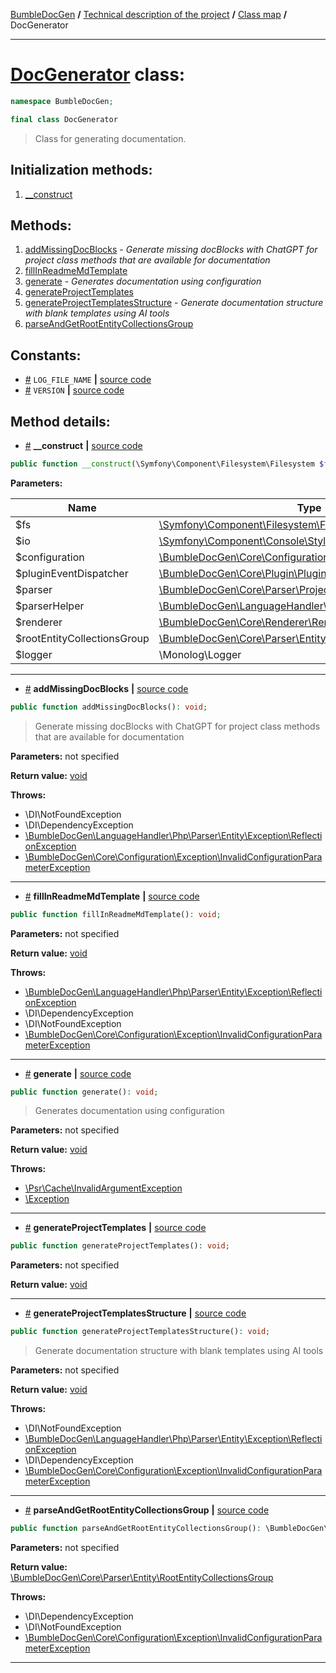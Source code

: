 <!-- {% raw %} -->
<embed> <a href="/docs/README.md">BumbleDocGen</a> <b>/</b> <a href="/docs/tech/readme.md">Technical description of the project</a> <b>/</b> <a href="/docs/tech/map.md">Class map</a> <b>/</b> DocGenerator<hr> </embed>

<h1>
    <a href="https://github.com/bumble-tech/bumble-doc-gen/blob/master/src/DocGenerator.php#L35">DocGenerator</a> class:
</h1>





```php
namespace BumbleDocGen;

final class DocGenerator
```

<blockquote>Class for generating documentation.</blockquote>






<h2>Initialization methods:</h2>

<ol>
<li>
    <a href="#m-construct">__construct</a>
    </li>
</ol>

<h2>Methods:</h2>

<ol>
<li>
    <a href="#maddmissingdocblocks">addMissingDocBlocks</a>
    - <i>Generate missing docBlocks with ChatGPT for project class methods that are available for documentation</i></li>
<li>
    <a href="#mfillinreadmemdtemplate">fillInReadmeMdTemplate</a>
    </li>
<li>
    <a href="#mgenerate">generate</a>
    - <i>Generates documentation using configuration</i></li>
<li>
    <a href="#mgenerateprojecttemplates">generateProjectTemplates</a>
    </li>
<li>
    <a href="#mgenerateprojecttemplatesstructure">generateProjectTemplatesStructure</a>
    - <i>Generate documentation structure with blank templates using AI tools</i></li>
<li>
    <a href="#mparseandgetrootentitycollectionsgroup">parseAndGetRootEntityCollectionsGroup</a>
    </li>
</ol>


<h2>Constants:</h2>
<ul>
            <li><a name="qlog-file-name"
               href="#qlog-file-name">#</a>
            <code>LOG_FILE_NAME</code>                   <b>|</b> <a href="/src/DocGenerator.php#L38">source
                    code</a> </li>
            <li><a name="qversion"
               href="#qversion">#</a>
            <code>VERSION</code>                   <b>|</b> <a href="/src/DocGenerator.php#L37">source
                    code</a> </li>
    </ul>





<h2>Method details:</h2>

<div class='method_description-block'>

<ul>
<li><a name="m-construct" href="#m-construct">#</a>
 <b>__construct</b>
    <b>|</b> <a href="https://github.com/bumble-tech/bumble-doc-gen/blob/master/src/DocGenerator.php#L40">source code</a></li>
</ul>

```php
public function __construct(\Symfony\Component\Filesystem\Filesystem $fs, \Symfony\Component\Console\Style\OutputStyle $io, \BumbleDocGen\Core\Configuration\Configuration $configuration, \BumbleDocGen\Core\Plugin\PluginEventDispatcher $pluginEventDispatcher, \BumbleDocGen\Core\Parser\ProjectParser $parser, \BumbleDocGen\LanguageHandler\Php\Parser\ParserHelper $parserHelper, \BumbleDocGen\Core\Renderer\Renderer $renderer, \BumbleDocGen\Core\Parser\Entity\RootEntityCollectionsGroup $rootEntityCollectionsGroup, \Monolog\Logger $logger);
```



<b>Parameters:</b>

<table>
    <thead>
    <tr>
        <th>Name</th>
        <th>Type</th>
        <th>Description</th>
    </tr>
    </thead>
    <tbody>
            <tr>
            <td>$fs</td>
            <td><a href='https://github.com/symfony/filesystem/blob/master/Filesystem.php'>\Symfony\Component\Filesystem\Filesystem</a></td>
            <td>-</td>
        </tr>
            <tr>
            <td>$io</td>
            <td><a href='https://github.com/symfony/console/blob/master/Style/OutputStyle.php'>\Symfony\Component\Console\Style\OutputStyle</a></td>
            <td>-</td>
        </tr>
            <tr>
            <td>$configuration</td>
            <td><a href='https://github.com/bumble-tech/bumble-doc-gen/blob/master/src/Core/Configuration/Configuration.php'>\BumbleDocGen\Core\Configuration\Configuration</a></td>
            <td>-</td>
        </tr>
            <tr>
            <td>$pluginEventDispatcher</td>
            <td><a href='https://github.com/bumble-tech/bumble-doc-gen/blob/master/src/Core/Plugin/PluginEventDispatcher.php'>\BumbleDocGen\Core\Plugin\PluginEventDispatcher</a></td>
            <td>-</td>
        </tr>
            <tr>
            <td>$parser</td>
            <td><a href='https://github.com/bumble-tech/bumble-doc-gen/blob/master/src/Core/Parser/ProjectParser.php'>\BumbleDocGen\Core\Parser\ProjectParser</a></td>
            <td>-</td>
        </tr>
            <tr>
            <td>$parserHelper</td>
            <td><a href='https://github.com/bumble-tech/bumble-doc-gen/blob/master/src/LanguageHandler/Php/Parser/ParserHelper.php'>\BumbleDocGen\LanguageHandler\Php\Parser\ParserHelper</a></td>
            <td>-</td>
        </tr>
            <tr>
            <td>$renderer</td>
            <td><a href='https://github.com/bumble-tech/bumble-doc-gen/blob/master/src/Core/Renderer/Renderer.php'>\BumbleDocGen\Core\Renderer\Renderer</a></td>
            <td>-</td>
        </tr>
            <tr>
            <td>$rootEntityCollectionsGroup</td>
            <td><a href='https://github.com/bumble-tech/bumble-doc-gen/blob/master/src/Core/Parser/Entity/RootEntityCollectionsGroup.php'>\BumbleDocGen\Core\Parser\Entity\RootEntityCollectionsGroup</a></td>
            <td>-</td>
        </tr>
            <tr>
            <td>$logger</td>
            <td>\Monolog\Logger</td>
            <td>-</td>
        </tr>
        </tbody>
</table>



</div>
<hr>
<div class='method_description-block'>

<ul>
<li><a name="maddmissingdocblocks" href="#maddmissingdocblocks">#</a>
 <b>addMissingDocBlocks</b>
    <b>|</b> <a href="https://github.com/bumble-tech/bumble-doc-gen/blob/master/src/DocGenerator.php#L136">source code</a></li>
</ul>

```php
public function addMissingDocBlocks(): void;
```

<blockquote>Generate missing docBlocks with ChatGPT for project class methods that are available for documentation</blockquote>

<b>Parameters:</b> not specified

<b>Return value:</b> <a href='https://www.php.net/manual/en/language.types.void.php'>void</a>


<b>Throws:</b>
<ul>
<li>
    <a >\DI\NotFoundException</a></li>

<li>
    <a >\DI\DependencyException</a></li>

<li>
    <a href="/docs/tech/classes/ReflectionException.md">\BumbleDocGen\LanguageHandler\Php\Parser\Entity\Exception\ReflectionException</a></li>

<li>
    <a href="/docs/tech/classes/InvalidConfigurationParameterException.md">\BumbleDocGen\Core\Configuration\Exception\InvalidConfigurationParameterException</a></li>

</ul>

</div>
<hr>
<div class='method_description-block'>

<ul>
<li><a name="mfillinreadmemdtemplate" href="#mfillinreadmemdtemplate">#</a>
 <b>fillInReadmeMdTemplate</b>
    <b>|</b> <a href="https://github.com/bumble-tech/bumble-doc-gen/blob/master/src/DocGenerator.php#L222">source code</a></li>
</ul>

```php
public function fillInReadmeMdTemplate(): void;
```



<b>Parameters:</b> not specified

<b>Return value:</b> <a href='https://www.php.net/manual/en/language.types.void.php'>void</a>


<b>Throws:</b>
<ul>
<li>
    <a href="/docs/tech/classes/ReflectionException.md">\BumbleDocGen\LanguageHandler\Php\Parser\Entity\Exception\ReflectionException</a></li>

<li>
    <a >\DI\DependencyException</a></li>

<li>
    <a >\DI\NotFoundException</a></li>

<li>
    <a href="/docs/tech/classes/InvalidConfigurationParameterException.md">\BumbleDocGen\Core\Configuration\Exception\InvalidConfigurationParameterException</a></li>

</ul>

</div>
<hr>
<div class='method_description-block'>

<ul>
<li><a name="mgenerate" href="#mgenerate">#</a>
 <b>generate</b>
    <b>|</b> <a href="https://github.com/bumble-tech/bumble-doc-gen/blob/master/src/DocGenerator.php#L352">source code</a></li>
</ul>

```php
public function generate(): void;
```

<blockquote>Generates documentation using configuration</blockquote>

<b>Parameters:</b> not specified

<b>Return value:</b> <a href='https://www.php.net/manual/en/language.types.void.php'>void</a>


<b>Throws:</b>
<ul>
<li>
    <a href="https://github.com/php-fig/cache/blob/master/src/InvalidArgumentException.php">\Psr\Cache\InvalidArgumentException</a></li>

<li>
    <a href="https://www.php.net/manual/en/class.exception.php">\Exception</a></li>

</ul>

</div>
<hr>
<div class='method_description-block'>

<ul>
<li><a name="mgenerateprojecttemplates" href="#mgenerateprojecttemplates">#</a>
 <b>generateProjectTemplates</b>
    <b>|</b> <a href="https://github.com/bumble-tech/bumble-doc-gen/blob/master/src/DocGenerator.php#L301">source code</a></li>
</ul>

```php
public function generateProjectTemplates(): void;
```



<b>Parameters:</b> not specified

<b>Return value:</b> <a href='https://www.php.net/manual/en/language.types.void.php'>void</a>


</div>
<hr>
<div class='method_description-block'>

<ul>
<li><a name="mgenerateprojecttemplatesstructure" href="#mgenerateprojecttemplatesstructure">#</a>
 <b>generateProjectTemplatesStructure</b>
    <b>|</b> <a href="https://github.com/bumble-tech/bumble-doc-gen/blob/master/src/DocGenerator.php#L79">source code</a></li>
</ul>

```php
public function generateProjectTemplatesStructure(): void;
```

<blockquote>Generate documentation structure with blank templates using AI tools</blockquote>

<b>Parameters:</b> not specified

<b>Return value:</b> <a href='https://www.php.net/manual/en/language.types.void.php'>void</a>


<b>Throws:</b>
<ul>
<li>
    <a >\DI\NotFoundException</a></li>

<li>
    <a href="/docs/tech/classes/ReflectionException.md">\BumbleDocGen\LanguageHandler\Php\Parser\Entity\Exception\ReflectionException</a></li>

<li>
    <a >\DI\DependencyException</a></li>

<li>
    <a href="/docs/tech/classes/InvalidConfigurationParameterException.md">\BumbleDocGen\Core\Configuration\Exception\InvalidConfigurationParameterException</a></li>

</ul>

</div>
<hr>
<div class='method_description-block'>

<ul>
<li><a name="mparseandgetrootentitycollectionsgroup" href="#mparseandgetrootentitycollectionsgroup">#</a>
 <b>parseAndGetRootEntityCollectionsGroup</b>
    <b>|</b> <a href="https://github.com/bumble-tech/bumble-doc-gen/blob/master/src/DocGenerator.php#L65">source code</a></li>
</ul>

```php
public function parseAndGetRootEntityCollectionsGroup(): \BumbleDocGen\Core\Parser\Entity\RootEntityCollectionsGroup;
```



<b>Parameters:</b> not specified

<b>Return value:</b> <a href='https://github.com/bumble-tech/bumble-doc-gen/blob/master/src/Core/Parser/Entity/RootEntityCollectionsGroup.php'>\BumbleDocGen\Core\Parser\Entity\RootEntityCollectionsGroup</a>


<b>Throws:</b>
<ul>
<li>
    <a >\DI\DependencyException</a></li>

<li>
    <a >\DI\NotFoundException</a></li>

<li>
    <a href="/docs/tech/classes/InvalidConfigurationParameterException.md">\BumbleDocGen\Core\Configuration\Exception\InvalidConfigurationParameterException</a></li>

</ul>

</div>
<hr>

<!-- {% endraw %} -->